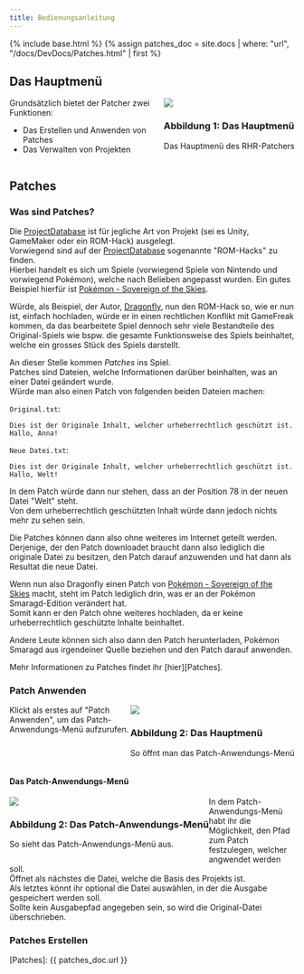 ```yaml
---
title: Bedienungsanleitung
---
```

{% include base.html %}
{% assign patches_doc = site.docs | where: "url", "/docs/DevDocs/Patches.html" | first %}
## Das Hauptmenü

<div style="float: right; ">
    <div class="thumbnail">
        <img src="{{ base }}/assets/images/Manual/Manual/MainMenu.png" />
        <div class="caption">
            <h3>Abbildung 1: Das Hauptmenü</h3>
            <p>
                Das Hauptmenü des RHR-Patchers
            </p>
        </div>
    </div>
</div>

Grundsätzlich bietet der Patcher zwei Funktionen:

  * Das Erstellen und Anwenden von Patches
  * Das Verwalten von Projekten

<div style="clear: both; "></div>

## Patches

### Was sind Patches?

Die [ProjectDatabase] ist für jegliche Art von Projekt (sei es Unity, GameMaker oder ein ROM-Hack) ausgelegt.  
Vorwiegend sind auf der [ProjectDatabase] sogenannte "ROM-Hacks" zu finden.  
Hierbei handelt es sich um Spiele (vorwiegend Spiele von Nintendo und vorwiegend Pokémon),
welche nach Belieben angepasst wurden. Ein gutes Beispiel hierfür ist [Pokémon - Sovereign of the Skies].

Würde, als Beispiel, der Autor, [Dragonfly], nun den ROM-Hack so, wie er nun ist, einfach hochladen,
würde er in einen rechtlichen Konflikt mit GameFreak kommen,
da das bearbeitete Spiel dennoch sehr viele Bestandteile des Original-Spiels
wie bspw. die gesamte Funktionsweise des Spiels beinhaltet, welche ein grosses Stück des Spiels darstellt.

An dieser Stelle kommen _Patches_ ins Spiel.  
Patches sind Dateien, welche Informationen darüber beinhalten, was an einer Datei geändert wurde.  
Würde man also einen Patch von folgenden beiden Dateien machen:

`Original.txt`:

```
Dies ist der Originale Inhalt, welcher urheberrechtlich geschützt ist.
Hallo, Anna!
```

`Neue Datei.txt`:

```
Dies ist der Originale Inhalt, welcher urheberrechtlich geschützt ist.
Hallo, Welt!
```

In dem Patch würde dann nur stehen, dass an der Position 78 in der neuen Datei "Welt" steht.  
Von dem urheberrechtlich geschützten Inhalt würde dann jedoch nichts mehr zu sehen sein.

Die Patches können dann also ohne weiteres im Internet geteilt werden.  
Derjenige, der den Patch downloadet braucht dann also lediglich die originale Datei zu besitzen,
den Patch darauf anzuwenden und hat dann als Resultat die neue Datei.

Wenn nun also Dragonfly einen Patch von [Pokémon - Sovereign of the Skies] macht,
steht im Patch lediglich drin, was er an der Pokémon Smaragd-Edition verändert hat.  
Somit kann er den Patch ohne weiteres hochladen, da er keine urheberrechtlich geschützte Inhalte beinhaltet.

Andere Leute können sich also dann den Patch herunterladen,
Pokémon Smaragd aus irgendeiner Quelle beziehen und den Patch darauf anwenden.

Mehr Informationen zu Patches findet ihr [hier][Patches].

### Patch Anwenden

<div style="float: right; ">
    <div class="thumbnail">
        <img src="{{ base }}/assets/images/Manual/Manual/PatchApplication.png" />
        <div class="caption">
            <h3>Abbildung 2: Das Hauptmenü</h3>
            <p>
                So öffnt man das Patch-Anwendungs-Menü
            </p>
        </div>
    </div>
</div>

Klickt als erstes auf "Patch Anwenden", um das Patch-Anwendungs-Menü aufzurufen.

<div style="clear: both; "></div>

#### Das Patch-Anwendungs-Menü

<div style="float: left; ">
    <div class="thumbnail">
        <img src="{{ base }}/assets/images/Manual/Manual/PatchApplicationMenu.png" />
        <div class="caption">
            <h3>Abbildung 2: Das Patch-Anwendungs-Menü</h3>
            <p>
                So sieht das Patch-Anwendungs-Menü aus.
            </p>
        </div>
    </div>
</div>

In dem Patch-Anwendungs-Menü habt ihr die Möglichkeit, den Pfad zum Patch festzulegen,
welcher angwendet werden soll.  
Öffnet als nächstes die Datei, welche die Basis des Projekts ist.  
Als letztes könnt ihr optional die Datei auswählen, in der die Ausgabe gespeichert werden soll.  
Sollte kein Ausgabepfad angegeben sein, so wird die Original-Datei überschrieben.

### Patches Erstellen

<!--- References -->
[ProjectDatabase]:                  https://rhrpatcher.romresources.net/?Home
[RomHackersResources]:              https://board.romresources.net/
[Pokémon - Sovereign of the Skies]: https://rhrpatcher.romresources.net/?Projects&ID=1
[Dragonfly]:                        https://rhrpatcher.romresources.net/?Users&Name=Dragonfly
[Patches]:                          {{ patches_doc.url }}
